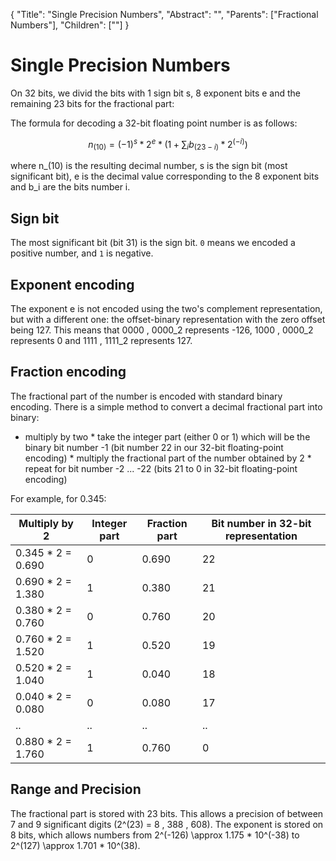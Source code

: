 {
    "Title": "Single Precision Numbers",
    "Abstract": "",
    "Parents": ["Fractional Numbers"],
    "Children": [""]
}

# Single Precision Numbers

On 32 bits, we divid the bits with 1 sign bit s, 8 exponent bits e and the remaining 23 bits for the fractional part:

The formula for decoding a 32-bit floating point number is as follows:

$$n_(10) = (-1)^s * 2^e * ( 1 + \sum_i b_(23-i) * 2^(-i))$$

where n_(10) is the resulting decimal number, s is the sign bit (most significant bit), e is the decimal value corresponding to the 8 exponent bits and b_i are the bits number i.

## Sign bit

The most significant bit (bit 31) is the sign bit. `0` means we encoded a positive number, and `1` is negative.

## Exponent encoding

The exponent e is not encoded using the two's complement representation, but with a different one: the offset-binary representation with the zero offset being 127. This means that 0000 \, 0000_2 represents -126, 1000 \, 0000_2 represents 0 and 1111 \, 1111_2 represents 127.

## Fraction encoding

The fractional part of the number is encoded with standard binary encoding. There is a simple method to convert a decimal fractional part into binary:

* multiply by two * take the integer part (either 0 or 1) which will be the binary bit number -1 (bit number 22 in our 32-bit floating-point encoding) * multiply the fractional part of the number obtained by 2 * repeat for bit number -2 ... -22 (bits 21 to 0 in 32-bit floating-point encoding)

For example, for 0.345:

<table class="w3-table-all w3-hoverable">
	<thead>
		<tr class="w3-green">
			<th>Multiply by 2</th>
			<th>Integer part</th>
			<th>Fraction part</th>
			<th>Bit number in 32-bit representation</th>
		</tr>
	</thead>
	<tr class="w3-hover-green"><td>0.345 * 2 = 0.690</td>	<td>0</td>	<td>0.690</td>	<td>22</td></tr>
	<tr class="w3-hover-green"><td>0.690 * 2 = 1.380</td>	<td>1</td>	<td>0.380</td>	<td>21</td></tr>
	<tr class="w3-hover-green"><td>0.380 * 2 = 0.760</td>	<td>0</td>	<td>0.760</td>	<td>20</td></tr>
	<tr class="w3-hover-green"><td>0.760 * 2 = 1.520</td>	<td>1</td>	<td>0.520</td>	<td>19</td></tr>
	<tr class="w3-hover-green"><td>0.520 * 2 = 1.040</td>	<td>1</td>	<td>0.040</td>	<td>18</td></tr>
	<tr class="w3-hover-green"><td>0.040 * 2 = 0.080</td>	<td>0</td>	<td>0.080</td>	<td>17</td></tr>
	<tr class="w3-hover-green"><td>..</td>	<td>..</td>	<td>..</td>	<td>..</td></tr>
	<tr class="w3-hover-green"><td>0.880 * 2 = 1.760</td>	<td>1</td>	<td>0.760</td>	<td>0</td></tr>
</table>

## Range and Precision

The fractional part is stored with 23 bits. This allows a precision of between 7 and 9 significant digits (2^(23) = 8 \, 388 \, 608). The exponent is stored on 8 bits, which allows numbers from 2^(-126) \approx 1.175 * 10^(-38) to 2^(127) \approx 1.701 * 10^(38).

